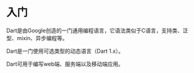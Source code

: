 # 入门

Dart是由Google创造的一门通用编程语言，它语法类似于C语言，支持类、泛型、mixin、异步编程等。

Dart是一门使用可选类型的动态语言（Dart 1.x）。

Dart可用于编写web端、服务端以及移动端应用。



